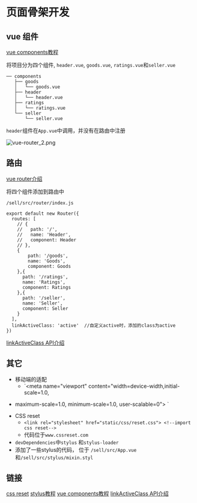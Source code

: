 # 页面骨架开发



## vue 组件

[vue components教程](https://cn.vuejs.org/v2/guide/components-registration.html)

将项目分为四个组件, `header.vue`, `goods.vue`, `ratings.vue`和`seller.vue`

```
── components
   ├── goods
   │   └── goods.vue
   ├── header
   │   └── header.vue
   ├── ratings
   │   └── ratings.vue
   └── seller
       └── seller.vue

```
`header`组件在`App.vue`中调用，并没有在路由中注册

![vue-router_2.png](./img/vue-router_2.png)

## 路由

[vue router介绍](https://router.vuejs.org/zh/)

将四个组件添加到路由中


`/sell/src/router/index.js`

```
export default new Router({
  routes: [
    // {
    //   path: '/',
    //   name: 'Header',
    //   component: Header
    // },
    {
    	path: '/goods',
    	name: 'Goods',
    	component: Goods
    },{
      path: '/ratings',
      name: 'Ratings',
      component: Ratings
    },{
      path: '/seller',
      name: 'Seller',
      component: Seller
    }
  ],
  linkActiveClass: 'active'  //自定义active时，添加的class为active
})

```
[linkActiveClass API介绍](https://router.vuejs.org/zh/api/#base)


## 其它

* 移动端的适配
	* `<meta name="viewport" content="width=device-width,initial-scale=1.0,
+    maximum-scale=1.0, minimum-scale=1.0, user-scalable=0"> <!--移动设备适配-->`
* CSS reset
	* `<link rel="stylesheet" href="static/css/reset.css"> <!--import css reset-->`
	* 代码位于`www.cssreset.com`
* `devDependencies`中`stylus` 和`stylus-loader`
* 添加了一些stylus的代码， 位于 `/sell/src/App.vue`和`/sell/src/stylus/mixin.styl`


## 链接

[css reset](https://cssreset.com/)
[stylus教程](http://stylus-lang.com/)
[vue components教程](https://cn.vuejs.org/v2/guide/components-registration.html)
[linkActiveClass API介绍](https://router.vuejs.org/zh/api/#base)